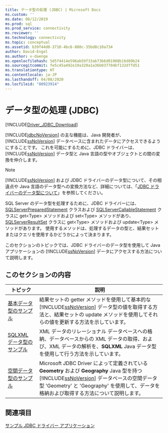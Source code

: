 ```yaml
---
title: データ型の処理 (JDBC) | Microsoft Docs
ms.custom: ''
ms.date: 08/12/2019
ms.prod: sql
ms.prod_service: connectivity
ms.reviewer: ''
ms.technology: connectivity
ms.topic: conceptual
ms.assetid: b39f44d0-3710-4bc6-880c-35bd8c10a734
author: David-Engel
ms.author: v-daenge
ms.openlocfilehash: 5d5f4414e596ab59f33ab73b6d01908b16d89b24
ms.sourcegitcommit: fe5c45a492e19a320a1a36b037704bf132dffd51
ms.translationtype: HT
ms.contentlocale: ja-JP
ms.lasthandoff: 04/08/2020
ms.locfileid: "80923914"
---
```

# <a name="working-with-data-types-jdbc"></a>データ型の処理 (JDBC)

[!INCLUDE[Driver_JDBC_Download](../../includes/driver_jdbc_download.md)]

[!INCLUDE[jdbcNoVersion](../../includes/jdbcnoversion_md.md)] の主な機能は、Java 開発者が、[!INCLUDE[ssNoVersion](../../includes/ssnoversion-md.md)] データベースに含まれたデータにアクセスできるようにすることです。 これを可能にするために、JDBC ドライバーは、[!INCLUDE[ssNoVersion](../../includes/ssnoversion-md.md)] データ型と Java 言語の型やオブジェクトとの間の変換を仲介します。  
  
> [!NOTE]  
> [!INCLUDE[ssNoVersion](../../includes/ssnoversion-md.md)] および JDBC ドライバーのデータ型について、その相違点や Java 言語のデータ型への変換方法など、詳細については、「[JDBC ドライバーのデータ型について](../../connect/jdbc/understanding-the-jdbc-driver-data-types.md)」を参照してください。  
  
SQL Server のデータ型を処理するために、JDBC ドライバーには、[SQLServerPreparedStatement](../../connect/jdbc/reference/sqlserverpreparedstatement-class.md) クラスおよび [SQLServerCallableStatement](../../connect/jdbc/reference/sqlservercallablestatement-class.md) クラスに get\<Type> メソッドおよび set\<Type> メソッドがあり、[SQLServerResultSet](../../connect/jdbc/reference/sqlserverresultset-class.md) クラスに get\<Type> メソッドおよび update\<Type> メソッドがあります。 使用するメソッドは、処理するデータの型と、結果セットまたはクエリを使用するかどうかによって決まります。  
  
このセクションのトピックでは、JDBC ドライバーのデータ型を使用して Java アプリケーションの [!INCLUDE[ssNoVersion](../../includes/ssnoversion-md.md)] データにアクセスする方法について説明します。  
  
## <a name="in-this-section"></a>このセクションの内容  
  
|トピック|説明|  
|-----------|-----------------|  
|[基本データ型のサンプル](../../connect/jdbc/basic-data-types-sample.md)|結果セットの getter メソッドを使用して基本的な [!INCLUDE[ssNoVersion](../../includes/ssnoversion-md.md)] データ型の値を取得する方法と、結果セットの update メソッドを使用してそれらの値を更新する方法を示しています。|  
|[SQLXML データ型のサンプル](../../connect/jdbc/sqlxml-data-type-sample.md)|XML データのリレーショナル データベースへの格納、データベースからの XML データの取得、および、XML データの解析を、**SQLXML** Java データ型を使用して行う方法を示しています。|  
|[空間データ型のサンプル](../../connect/jdbc/spatial-data-types-sample.md)|Microsoft JDBC Driver によって定義されている **Geometry** および **Geography** Java 型を持つ [!INCLUDE[ssNoVersion](../../includes/ssnoversion-md.md)] データベースの空間データ型 'Geometry' と 'Geography' を使用して、データを格納および取得する方法について説明します。|

## <a name="see-also"></a>関連項目

[サンプル JDBC ドライバー アプリケーション](../../connect/jdbc/sample-jdbc-driver-applications.md)  
